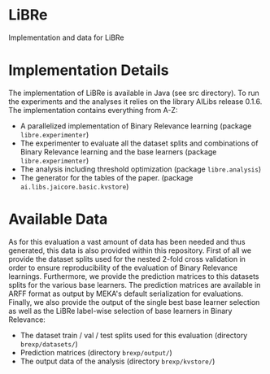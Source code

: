 # LiBRe
Implementation and data for LiBRe

# Implementation Details
The implementation of LiBRe is available in Java (see src directory). To run the experiments and the analyses it relies on the library AILibs release 0.1.6. The implementation contains everything from A-Z:

* A parallelized implementation of Binary Relevance learning (package ```libre.experimenter```)
* The experimenter to evaluate all the dataset splits and combinations of Binary Relevance learning and the base learners (package ```libre.experimenter```)
* The analysis including threshold optimization (package ```libre.analysis```)
* The generator for the tables of the paper. (package ```ai.libs.jaicore.basic.kvstore```)

# Available Data
As for this evaluation a vast amount of data has been needed and thus generated, this data is also provided within this repository. First of all we provide the dataset splits used for the nested 2-fold cross validation in order to ensure reproducibility of the evaluation of Binary Relevance learnings. Furthermore, we provide the prediction matrices to this datasets splits for the various base learners. The prediction matrices are available in ARFF format as output by MEKA's default serialization for evaluations. Finally, we also provide the output of the single best base learner selection as well as the LiBRe label-wise selection of base learners in Binary Relevance:

* The dataset train / val / test splits used for this evaluation (directory ```brexp/datasets/```)
* Prediction matrices (directory ```brexp/output/```)
* The output data of the analysis (directory ```brexp/kvstore/```)
